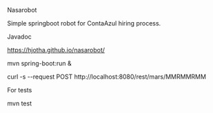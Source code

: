Nasarobot

Simple springboot robot for ContaAzul hiring process.

Javadoc

https://hjotha.github.io/nasarobot/

mvn spring-boot:run &

curl -s --request POST http://localhost:8080/rest/mars/MMRMMRMM

For tests

mvn test